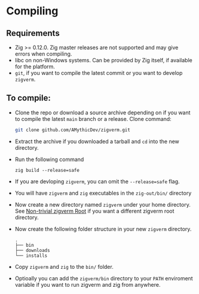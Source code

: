 # Compiling

## Requirements
- Zig >= 0.12.0. Zig master releases are not supported and may give errors when compiling.
- libc on non-Windows systems. Can be provided by Zig itself, if available for the platform.
- `git`, if you want to compile the latest commit or you want to develop `zigverm`.

## To compile:
- Clone the repo or download a source archive depending on if you want to compile the latest `main`
  branch or a release.
  Clone command:
  ```sh
  git clone github.com/AMythicDev/zigverm.git
  ```
- Extract the archive if you downloaded a tarball and `cd` into the new directory.
- Run the following command
  ```
  zig build --release=safe
  ```

- If you are devloping `zigverm`, you can omit the `--release=safe` flag.
- You will have `zigverm` and `zig` executables in the `zig-out/bin/` directory
- Now create a new directory named `zigverm` under your home directory. See [Non-trivial zigverm Root](./non-trivial-zigverm-root.md) if you want a
  different zigverm root directory.
- Now create the following folder structure in your new `zigverm` directory.
  ```
  .
  ├── bin
  ├── downloads
  └── installs
  ```

- Copy `zigverm` and `zig` to the `bin/` folder.
- Optioally you can add the `zigverm/bin` directory to your `PATH` enviroment variable if you want to run zigverm and zig from
anywhere.



